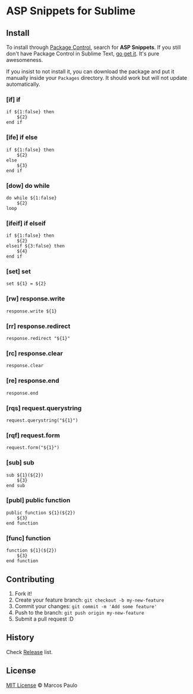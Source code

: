 # ASP Snippets for Sublime

## Install

To install through [Package Control](http://wbond.net/sublime_packages/package_control),
search for **ASP Snippets**. If you still don't have Package Control in Sublime Text, [go get it](http://wbond.net/sublime_packages/package_control/installation).
It's pure awesomeness.

If you insist to not install it, you can download the package and put it manually inside your `Packages` directory. It should work but will not update automatically.


### [if] if

```
if ${1:false} then
	${2}
end if
```

### [ife] if else

```
if ${1:false} then
	${2}
else
	${3}
end if
```

### [dow] do while

```
do while ${1:false}
	${2}
loop
```

### [ifeif] if elseif

```
if ${1:false} then
	${2}
elseif ${3:false} then
	${4}
end if
```

### [set] set

```
set ${1} = ${2}
```

### [rw] response.write
```
response.write ${1}
```

### [rr] response.redirect
```
response.redirect "${1}"
```

### [rc] response.clear
```
response.clear
```

### [re] response.end
```
response.end
```

### [rqs] request.querystring
```
request.querystring("${1}")
```

### [rqf] request.form
```
request.form("${1}")
```

### [sub] sub
```
sub ${1}(${2})
	${3}
end sub
```

### [publ] public function
```
public function ${1}(${2})
	${3}
end function
```

### [func] function
```
function ${1}(${2})
	${3}
end function
```
## Contributing

1. Fork it!
2. Create your feature branch: `git checkout -b my-new-feature`
3. Commit your changes: `git commit -m 'Add some feature'`
4. Push to the branch: `git push origin my-new-feature`
5. Submit a pull request :D

## History

Check [Release](https://github.com/marcosisocram/asp-snippets/releases) list.

## License

[MIT License](http://mp.mit-license.org/) © Marcos Paulo